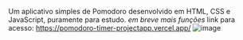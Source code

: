 Um aplicativo simples de Pomodoro desenvolvido em HTML, CSS e JavaScript, puramente para estudo. *em breve mais funções*
link para acesso: https://pomodoro-timer-projectapp.vercel.app/
![image](https://github.com/B-Goncalves/Pomodoro-Timer/assets/70443267/344db196-74a5-4098-ab6d-9775e51d42f6)


